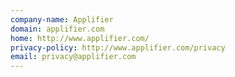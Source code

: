 ```yaml
---
company-name: Applifier
domain: applifier.com
home: http://www.applifier.com/
privacy-policy: http://www.applifier.com/privacy
email: privacy@applifier.com
---
```




